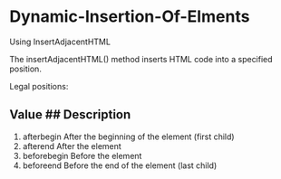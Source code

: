 # Dynamic-Insertion-Of-Elments
Using InsertAdjacentHTML

The insertAdjacentHTML() method inserts HTML code into a specified position.

Legal positions:

  ## Value   	  ## Description
1. afterbegin	  After the beginning of the element (first child)
2. afterend	    After the element
3. beforebegin	Before the element
4. beforeend	  Before the end of the element (last child)
